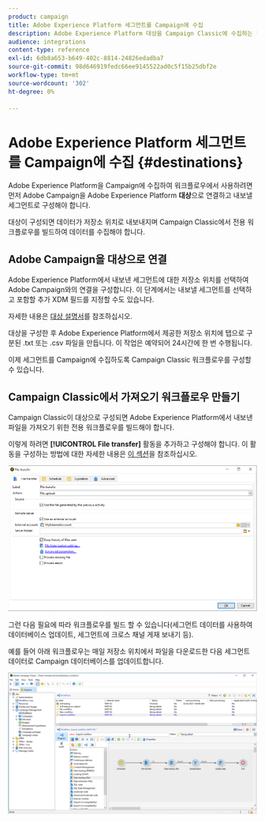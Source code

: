 ```yaml
---
product: campaign
title: Adobe Experience Platform 세그먼트를 Campaign에 수집
description: Adobe Experience Platform 대상을 Campaign Classic에 수집하는 방법을 알아봅니다.
audience: integrations
content-type: reference
exl-id: 6db8a653-b649-402c-8814-24826edadba7
source-git-commit: 98d646919fedc66ee9145522ad0c5f15b25dbf2e
workflow-type: tm+mt
source-wordcount: '302'
ht-degree: 0%

---
```


# Adobe Experience Platform 세그먼트를 Campaign에 수집 {#destinations}

Adobe Experience Platform을 Campaign에 수집하여 워크플로우에서 사용하려면 먼저 Adobe Campaign을 Adobe Experience Platform **대상**&#x200B;으로 연결하고 내보낼 세그먼트로 구성해야 합니다.

대상이 구성되면 데이터가 저장소 위치로 내보내지며 Campaign Classic에서 전용 워크플로우를 빌드하여 데이터를 수집해야 합니다.

## Adobe Campaign을 대상으로 연결

Adobe Experience Platform에서 내보낸 세그먼트에 대한 저장소 위치를 선택하여 Adobe Campaign와의 연결을 구성합니다. 이 단계에서는 내보낼 세그먼트를 선택하고 포함할 추가 XDM 필드를 지정할 수도 있습니다.

자세한 내용은 [대상 설명서](https://experienceleague.adobe.com/docs/experience-platform/destinations/catalog/email-marketing/adobe-campaign.html)를 참조하십시오.

대상을 구성한 후 Adobe Experience Platform에서 제공한 저장소 위치에 탭으로 구분된 .txt 또는 .csv 파일을 만듭니다. 이 작업은 예약되어 24시간에 한 번 수행됩니다.

이제 세그먼트를 Campaign에 수집하도록 Campaign Classic 워크플로우를 구성할 수 있습니다.

## Campaign Classic에서 가져오기 워크플로우 만들기

Campaign Classic이 대상으로 구성되면 Adobe Experience Platform에서 내보낸 파일을 가져오기 위한 전용 워크플로우를 빌드해야 합니다.

이렇게 하려면 **[!UICONTROL File transfer]** 활동을 추가하고 구성해야 합니다. 이 활동을 구성하는 방법에 대한 자세한 내용은 [이 섹션](../../workflow/using/file-transfer.md)을 참조하십시오.

![](assets/rtcdp-file-transfer.png)

그런 다음 필요에 따라 워크플로우를 빌드 할 수 있습니다(세그먼트 데이터를 사용하여 데이터베이스 업데이트, 세그먼트에 크로스 채널 게재 보내기 등).

예를 들어 아래 워크플로우는 매일 저장소 위치에서 파일을 다운로드한 다음 세그먼트 데이터로 Campaign 데이터베이스를 업데이트합니다.

![](assets/rtcdp-workflow.png)
